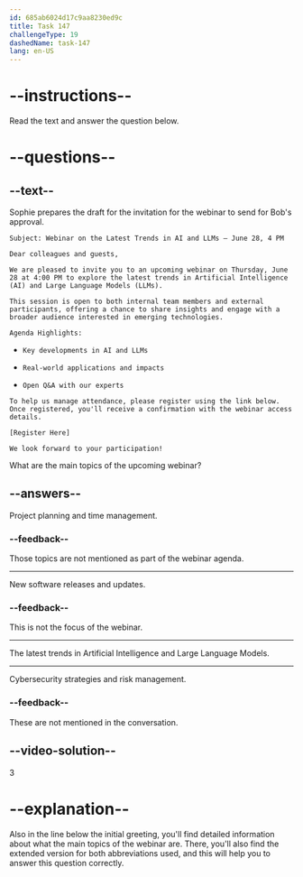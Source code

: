 ```yaml
---
id: 685ab6024d17c9aa8230ed9c
title: Task 147
challengeType: 19
dashedName: task-147
lang: en-US
---
```


<!-- READING -->

# --instructions--

Read the text and answer the question below.

# --questions--

## --text--

Sophie prepares the draft for the invitation for the webinar to send for Bob's approval.

`Subject: Webinar on the Latest Trends in AI and LLMs – June 28, 4 PM`

`Dear colleagues and guests,`

`We are pleased to invite you to an upcoming webinar on Thursday, June 28 at 4:00 PM to explore the latest trends in Artificial Intelligence (AI) and Large Language Models (LLMs).`

`This session is open to both internal team members and external participants, offering a chance to share insights and engage with a broader audience interested in emerging technologies.`

`Agenda Highlights:`

- `Key developments in AI and LLMs`

- `Real-world applications and impacts`

- `Open Q&A with our experts`

`To help us manage attendance, please register using the link below. Once registered, you'll receive a confirmation with the webinar access details.`

`[Register Here]`

`We look forward to your participation!`

What are the main topics of the upcoming webinar?

## --answers--

Project planning and time management.

### --feedback--

Those topics are not mentioned as part of the webinar agenda.

---

New software releases and updates.

### --feedback--

This is not the focus of the webinar.

---

The latest trends in Artificial Intelligence and Large Language Models.

---

Cybersecurity strategies and risk management.

### --feedback--

These are not mentioned in the conversation.

## --video-solution--

3

# --explanation--

Also in the line below the initial greeting, you'll find detailed information about what the main topics of the webinar are. There, you'll also find the extended version for both abbreviations used, and this will help you to answer this question correctly.
